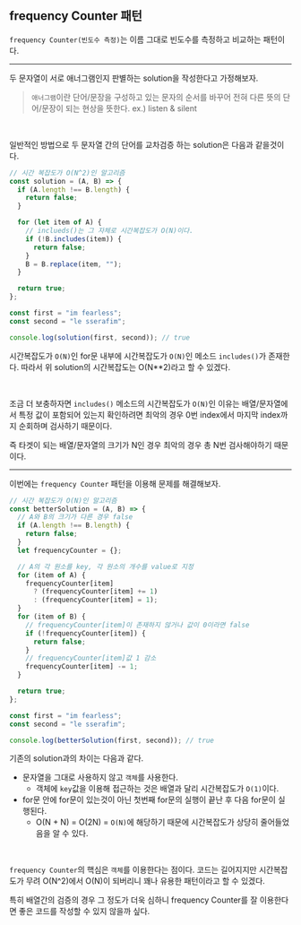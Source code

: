 ## frequency Counter 패턴

`frequency Counter(빈도수 측정)`는 이름 그대로 빈도수를 측정하고 비교하는 패턴이다.

---

두 문자열이 서로 애너그램인지 판별하는 solution을 작성한다고 가정해보자.

> `애너그램`이란 단어/문장을 구성하고 있는 문자의 순서를 바꾸어 전혀 다른 뜻의 단어/문장이 되는 현상을 뜻한다.
> ex.) listen & silent

<br/>

일반적인 방법으로 두 문자열 간의 단어를 교차검증 하는 solution은 다음과 같을것이다.

```javascript
// 시간 복잡도가 O(N^2)인 알고리즘
const solution = (A, B) => {
  if (A.length !== B.length) {
    return false;
  }

  for (let item of A) {
    // inclueds()는 그 자체로 시간복잡도가 O(N)이다.
    if (!B.includes(item)) {
      return false;
    }
    B = B.replace(item, "");
  }

  return true;
};

const first = "im fearless";
const second = "le sserafim";

console.log(solution(first, second)); // true
```

시간복잡도가 `O(N)`인 for문 내부에 시간복잡도가 `O(N)`인 메소드 `includes()`가 존재한다. 따라서 위 solution의 시간복잡도는 O(N\*\*2)라고 할 수 있겠다.

<br/>

조금 더 보충하자면 `includes()` 메소드의 시간복잡도가 `O(N)`인 이유는 배열/문자열에서 특정 값이 포함되어 있는지 확인하려면 최악의 경우 0번 index에서 마지막 index까지 순회하며 검사하기 때문이다.

즉 타겟이 되는 배열/문자열의 크기가 N인 경우 최악의 경우 총 N번 검사해야하기 때문이다.

---

이번에는 `frequency Counter` 패턴을 이용해 문제를 해결해보자.

```javascript
// 시간 복잡도가 O(N)인 알고리즘
const betterSolution = (A, B) => {
  // A와 B의 크기가 다른 경우 false
  if (A.length !== B.length) {
    return false;
  }
  let frequencyCounter = {};

  // A의 각 원소를 key, 각 원소의 개수를 value로 지정
  for (item of A) {
    frequencyCounter[item]
      ? (frequencyCounter[item] += 1)
      : (frequencyCounter[item] = 1);
  }
  for (item of B) {
    // frequencyCounter[item]이 존재하지 않거나 값이 0이라면 false
    if (!frequencyCounter[item]) {
      return false;
    }
    // frequencyCounter[item]값 1 감소
    frequencyCounter[item] -= 1;
  }

  return true;
};

const first = "im fearless";
const second = "le sserafim";

console.log(betterSolution(first, second)); // true
```

기존의 solution과의 차이는 다음과 같다.

- 문자열을 그대로 사용하지 않고 `객체`를 사용한다.
  - 객체에 `key`값을 이용해 접근하는 것은 배열과 달리 시간복잡도가 `O(1)`이다.
- for문 안에 for문이 있는것이 아닌 첫번째 for문의 실행이 끝난 후 다음 for문이 실행된다.
  - O(N + N) = O(2N) = `O(N)`에 해당하기 때문에 시간복잡도가 상당히 줄어들었음을 알 수 있다.

<br/>

`frequency Counter`의 핵심은 `객체`를 이용한다는 점이다. 코드는 길어지지만 시간복잡도가 무려 O(N^2)에서 O(N)이 되버리니 꽤나 유용한 패턴이라고 할 수 있겠다.

특히 배열간의 검증의 경우 그 정도가 더욱 심하니 frequency Counter를 잘 이용한다면 좋은 코드를 작성할 수 있지 않을까 싶다.
